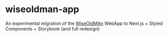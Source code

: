 # wiseoldman-app

An experimental migration of the [WiseOldMAn](https://www.wiseoldman.net) WebApp to Next.js + Styled Components + Storybook (and full redesign)
